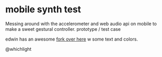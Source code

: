 # mobile synth test

Messing around with the accelerometer and web audio api on mobile to make a
sweet gestural controller. prototype / test case

edwin has an awesome [fork over
here]("https://github.com/ehmorris/mobile-synth-test") w some text and colors.


@whichlight
